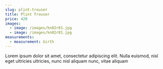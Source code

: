 ```yaml
---
slug: plint-trouser
title: Plint Trouser
price: 420
images:
  - image: /images/kn02r01.jpg
  - image: /images/kn02r01.jpg
measurements:
  - measurement: Girth
---
```

Lorem ipsum dolor sit amet, consectetur adipiscing elit. Nulla euismod, nisl eget ultricies ultricies, nunc nisl aliquam nunc, vitae aliquam